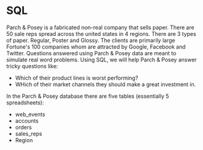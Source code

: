 # SQL

Parch & Posey is a fabricated non-real company that sells paper. There are 50 sale reps spread across the united states in 4 regions.
There are 3 types of paper. Regular, Poster and Glossy. 
The clients are primarily large Fortune's 100 companies whom are attracted by Google, Facebook and Twitter.
Questions answered using Parch & Posey data are meant to simulate real word problems.
Using SQL, we will help Parch & Posey answer tricky questions like:
- Which of their product lines is worst performing?
- WHich of their market channels they should make a great investment in.

In the Parch & Posey database there are five tables (essentially 5 spreadsheets):
- web_events
- accounts
- orders
- sales_reps
- Region
